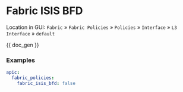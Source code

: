 # Fabric ISIS BFD

Location in GUI:
`Fabric` » `Fabric Policies` » `Policies` » `Interface` » `L3 Interface` » `default`


{{ doc_gen }}

### Examples

```yaml
apic:
  fabric_policies:
    fabric_isis_bfd: false
```
